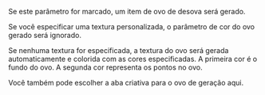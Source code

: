 Se este parâmetro for marcado, um item de ovo de desova será gerado.

Se você especificar uma textura personalizada, o parâmetro de cor do ovo gerado será ignorado.

Se nenhuma textura for especificada, a textura do ovo será gerada automaticamente e colorida com as cores especificadas. A primeira cor é o fundo do ovo. A segunda cor representa os pontos no ovo.

Você também pode escolher a aba criativa para o ovo de geração aqui.